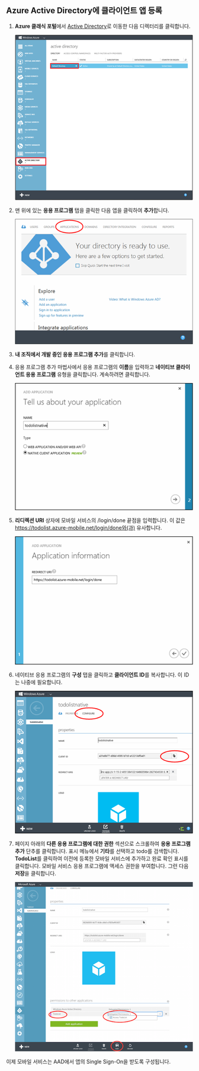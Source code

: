 ## <a name="register-app-aad"></a>Azure Active Directory에 클라이언트 앱 등록

1. **Azure 클래식 포털**에서 [Active Directory](https://manage.windowsazure.com/)로 이동한 다음 디렉터리를 클릭합니다.

   ![](./media/mobile-services-dotnet-adal-register-client/mobile-services-select-aad.png)

2. 맨 위에 있는 **응용 프로그램** 탭을 클릭한 다음 앱을 클릭하여 **추가**합니다. 

   ![](./media/mobile-services-dotnet-adal-register-client/mobile-services-aad-applications-tab.png)

3. **내 조직에서 개발 중인 응용 프로그램 추가**를 클릭합니다.

4. 응용 프로그램 추가 마법사에서 응용 프로그램의 **이름**을 입력하고 **네이티브 클라이언트 응용 프로그램** 유형을 클릭합니다. 계속하려면 클릭합니다.

   ![](./media/mobile-services-dotnet-adal-register-client/mobile-services-native-selection.png)

5. **리디렉션 URI** 상자에 모바일 서비스의 /login/done 끝점을 입력합니다. 이 값은 https://todolist.azure-mobile.net/login/done와(과) 유사합니다.

   ![](./media/mobile-services-dotnet-adal-register-client/mobile-services-native-redirect-uri.png)

6. 네이티브 응용 프로그램의 **구성** 탭을 클릭하고 **클라이언트 ID**를 복사합니다. 이 ID는 나중에 필요합니다.

   ![](./media/mobile-services-dotnet-adal-register-client/mobile-services-native-client-id.png)

7. 페이지 아래의 **다른 응용 프로그램에 대한 권한** 섹션으로 스크롤하여 **응용 프로그램 추가** 단추를 클릭합니다. 표시 메뉴에서 **기타**를 선택하고 todo를 검색합니다. **TodoList**를 클릭하여 이전에 등록한 모바일 서비스에 추가하고 완료 확인 표시를 클릭합니다. 모바일 서비스 응용 프로그램에 액세스 권한을 부여합니다. 그런 다음 **저장**을 클릭합니다.

   ![](./media/mobile-services-dotnet-adal-register-client/mobile-services-native-add-permissions.png)

이제 모바일 서비스는 AAD에서 앱의 Single Sign-On을 받도록 구성됩니다.

<!---HONumber=AcomDC_1203_2015-->